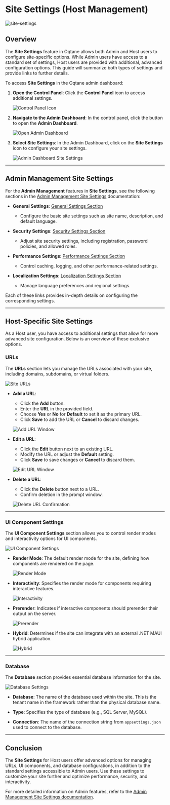 # Site Settings (Host Management)

![site-settings](./assets/site-settings.png)

## Overview

The **Site Settings** feature in Oqtane allows both Admin and Host users to configure site-specific options. While Admin users have access to a standard set of settings, Host users are provided with additional, advanced configuration options. This guide will summarize both types of settings and provide links to further details.

To access **Site Settings** in the Oqtane admin dashboard:

1. **Open the Control Panel**: Click the **Control Panel** icon to access additional settings.

   ![Control Panel Icon](./assets/control-panel-button.png)

2. **Navigate to the Admin Dashboard**: In the control panel, click the button to open the **Admin Dashboard**.

   ![Open Admin Dashboard](./assets/control-panel-admin-dashboard-button.png)

3. **Select Site Settings**: In the Admin Dashboard, click on the **Site Settings** icon to configure your site settings.

   ![Admin Dashboard Site Settings](./assets/admin-dashboard-site-settings.png)

---

## Admin Management Site Settings

For the **Admin Management** features in **Site Settings**, see the following sections in the [Admin Management Site Settings](../../admin-management/site-settings.md) documentation:

- **General Settings**: [General Settings Section](../../admin-management/site-settings.md#general-settings)
  - Configure the basic site settings such as site name, description, and default language.

- **Security Settings**: [Security Settings Section](../../admin-management/site-settings.md#security-settings)
  - Adjust site security settings, including registration, password policies, and allowed roles.

- **Performance Settings**: [Performance Settings Section](../../admin-management/site-settings.md#performance-settings)
  - Control caching, logging, and other performance-related settings.

- **Localization Settings**: [Localization Settings Section](../../admin-management/site-settings.md#localization-settings)
  - Manage language preferences and regional settings.

Each of these links provides in-depth details on configuring the corresponding settings.

---

## Host-Specific Site Settings

As a Host user, you have access to additional settings that allow for more advanced site configuration. Below is an overview of these exclusive options.

### URLs

The **URLs** section lets you manage the URLs associated with your site, including domains, subdomains, or virtual folders.

![Site URLs](./assets/site-settings-site-urls.png)

- **Add a URL**:
  - Click the **Add** button.
  - Enter the **URL** in the provided field.
  - Choose **Yes** or **No** for **Default** to set it as the primary URL.
  - Click **Save** to add the URL or **Cancel** to discard changes.

   ![Add URL Window](./assets/site-settings-urls-add-window.png)

- **Edit a URL**:
  - Click the **Edit** button next to an existing URL.
  - Modify the URL or adjust the **Default** setting.
  - Click **Save** to save changes or **Cancel** to discard them.

   ![Edit URL Window](./assets/site-settings-urls-edit-window.png)

- **Delete a URL**:
  - Click the **Delete** button next to a URL.
  - Confirm deletion in the prompt window.

   ![Delete URL Confirmation](./assets/site-settings-urls-delete-confirmation-window.png)

---

### UI Component Settings

The **UI Component Settings** section allows you to control render modes and interactivity options for UI components.

![UI Component Settings](./assets/site-settings-ui-components-settings.png)

- **Render Mode**: The default render mode for the site, defining how components are rendered on the page.
  
   ![Render Mode](./assets/site-settings-ui-components-settings-render-mode.png)

- **Interactivity**: Specifies the render mode for components requiring interactive features.

   ![Interactivity](./assets/site-settings-ui-components-settings-interactivity.png)

- **Prerender**: Indicates if interactive components should prerender their output on the server.

   ![Prerender](./assets/site-settings-ui-components-settings-prerender.png)

- **Hybrid**: Determines if the site can integrate with an external .NET MAUI hybrid application.

   ![Hybrid](./assets/site-settings-ui-components-settings-hybrid.png)

---

### Database

The **Database** section provides essential database information for the site.

![Database Settings](./assets/site-settings-database.png)

- **Database**: The name of the database used within the site. This is the tenant name in the framework rather than the physical database name.

- **Type**: Specifies the type of database (e.g., SQL Server, MySQL).

- **Connection**: The name of the connection string from `appsettings.json` used to connect to the database.

---

## Conclusion

The **Site Settings** for Host users offer advanced options for managing URLs, UI components, and database configurations, in addition to the standard settings accessible to Admin users. Use these settings to customize your site further and optimize performance, security, and interactivity.

For more detailed information on Admin features, refer to the [Admin Management Site Settings documentation](../../admin-management/site-settings.md).

